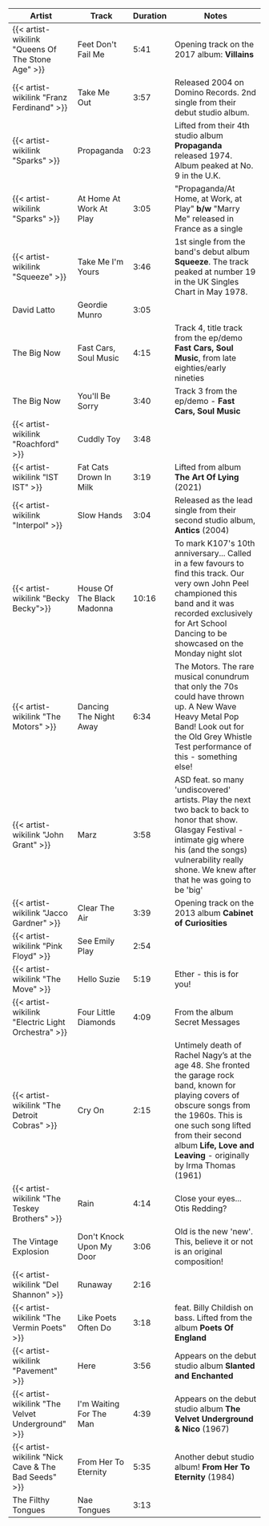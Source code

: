 | Artist                                              | Track                      | Duration | Notes                                                                                                                                                                                                                                                         |
|-----------------------------------------------------|----------------------------|----------|---------------------------------------------------------------------------------------------------------------------------------------------------------------------------------------------------------------------------------------------------------------|
| {{< artist-wikilink "Queens Of The Stone Age" >}}   | Feet Don't Fail Me         | 5:41     | Opening track on the 2017 album: **Villains**                                                                                                                                                                                                                 |
| {{< artist-wikilink "Franz Ferdinand" >}}           | Take Me Out                | 3:57     | Released 2004 on Domino Records. 2nd single from their debut studio album.                                                                                                                                                                                    |
| {{< artist-wikilink "Sparks" >}}                    | Propaganda                 | 0:23     | Lifted from their 4th studio album **Propaganda** released 1974. Album peaked at No. 9 in the U.K.                                                                                                                                                            |
| {{< artist-wikilink "Sparks" >}}                    | At Home At Work At Play    | 3:05     | "Propaganda/At Home, at Work, at Play" **b/w** "Marry Me" released in France as a single                                                                                                                                                                      |
| {{< artist-wikilink "Squeeze" >}}                   | Take Me I'm Yours          | 3:46     | 1st single from the band's debut album **Squeeze**. The track peaked at number 19 in the UK Singles Chart in May 1978.                                                                                                                                        |
| David Latto                                         | Geordie Munro              | 3:05     |                                                                                                                                                                                                                                                               |
| The Big Now                                         | Fast Cars, Soul Music      | 4:15     | Track 4, title track from the ep/demo **Fast Cars, Soul Music**, from late eighties/early nineties                                                                                                                                                            |
| The Big Now                                         | You'll Be Sorry            | 3:40     | Track 3 from the ep/demo - **Fast Cars, Soul Music**                                                                                                                                                                                                          |
| {{< artist-wikilink "Roachford" >}}                 | Cuddly Toy                 | 3:48     |                                                                                                                                                                                                                                                               |
| {{< artist-wikilink "IST IST" >}}                   | Fat Cats Drown In Milk     | 3:19     | Lifted from album **The Art Of Lying** (2021)                                                                                                                                                                                                                 |
| {{< artist-wikilink "Interpol" >}}                  | Slow Hands                 | 3:04     | Released as the lead single from their second studio album, **Antics** (2004)                                                                                                                                                                                 |
| {{< artist-wikilink "Becky Becky">}}                | House Of The Black Madonna | 10:16    | To mark K107's 10th anniversary... Called in a few favours to find this track. Our very own John Peel championed this band and it was recorded exclusively for Art School Dancing to be showcased on the Monday night slot                                    |
| {{< artist-wikilink "The Motors" >}}                | Dancing The Night Away     | 6:34     | The Motors. The rare musical conundrum that only the 70s could have thrown up. A New Wave Heavy Metal Pop Band! Look out for the Old Grey Whistle Test performance of this - something else!                                                                  |
| {{< artist-wikilink "John Grant" >}}                | Marz                       | 3:58     | ASD feat. so many 'undiscovered' artists. Play the next two back to back to honor that show. Glasgay Festival - intimate gig where his (and the songs) vulnerability really shone. We knew after that he was going to be 'big'                                |
| {{< artist-wikilink "Jacco Gardner" >}}             | Clear The Air              | 3:39     | Opening track on the 2013 album **Cabinet of Curiosities**                                                                                                                                                                                                    |
| {{< artist-wikilink "Pink Floyd" >}}                | See Emily Play             | 2:54     |                                                                                                                                                                                                                                                               |
| {{< artist-wikilink "The Move" >}}                  | Hello Suzie                | 5:19     | Ether - this is for you!                                                                                                                                                                                                                                      |
| {{< artist-wikilink "Electric Light Orchestra" >}}  | Four Little Diamonds       | 4:09     | From the album Secret Messages                                                                                                                                                                                                                                |
| {{< artist-wikilink "The Detroit Cobras" >}}        | Cry On                     | 2:15     | Untimely death of Rachel Nagy’s at the age 48. She fronted the garage rock band, known for playing covers of obscure songs from the 1960s. This is one such song lifted from their second album **Life, Love and Leaving** - originally by Irma Thomas (1961) |
| {{< artist-wikilink "The Teskey Brothers" >}}       | Rain                       | 4:14     | Close your eyes... Otis Redding?                                                                                                                                                                                                                              |
| The Vintage Explosion                               | Don't Knock Upon My Door   | 3:06     | Old is the new 'new'. This, believe it or not is an original composition!                                                                                                                                                                                     |
| {{< artist-wikilink "Del Shannon" >}}               | Runaway                    | 2:16     |                                                                                                                                                                                                                                                               |
| {{< artist-wikilink "The Vermin Poets" >}}          | Like Poets Often Do        | 3:18     | feat. Billy Childish on bass. Lifted from the album **Poets Of England**                                                                                                                                                                                      |
| {{< artist-wikilink "Pavement" >}}                  | Here                       | 3:56     | Appears on the debut studio album **Slanted and Enchanted**                                                                                                                                                                                                   |
| {{< artist-wikilink "The Velvet Underground" >}}    | I'm Waiting For The Man    | 4:39     | Appears on the debut studio album **The Velvet Underground & Nico** (1967)                                                                                                                                                                                    |
| {{< artist-wikilink "Nick Cave & The Bad Seeds" >}} | From Her To Eternity       | 5:35     | Another debut studio album! **From Her To Eternity** (1984)                                                                                                                                                                                                   |
| The Filthy Tongues                                  | Nae Tongues                | 3:13     |                                                                                                                                                                                                                                                               |
